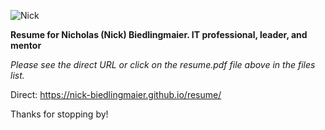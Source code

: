 ![Nick](./images/me1.png)

**Resume for Nicholas (Nick) Biedlingmaier. IT professional, leader, and mentor**

*Please see the direct URL or click on the resume.pdf file above in the files list.*

Direct: https://nick-biedlingmaier.github.io/resume/

Thanks for stopping by!
